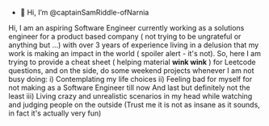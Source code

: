 - 👋 Hi, I’m @captainSamRiddle-ofNarnia

Hi, I am an aspiring Software Engineer currently working as a solutions engineer for a product based company ( not trying to be ungrateful or anything but ...) with over 3 years of experience living in a delusion that my work is making an impact in the world ( spoiler alert - it's not). So, here I am trying to provide a cheat sheet ( helping material **wink wink** ) for Leetcode questions, and on the side, do some weekend projects whenever I am not busy doing:
i) Contemplating my life choices 
ii) Feeling bad for myself for not making as a Software Engineer till now
And last but definitely not the least
iii) Living crazy and unrealistic scenarios in my head while watching and judging people on the outside (Trust me it is not as insane as it sounds, in fact it's actually very fun)

<!---
captainSamRiddle-ofNarnia/captainSamRiddle-ofNarnia is a ✨ special ✨ repository because its `README.md` (this file) appears on your GitHub profile.
You can click the Preview link to take a look at your changes.
--->
